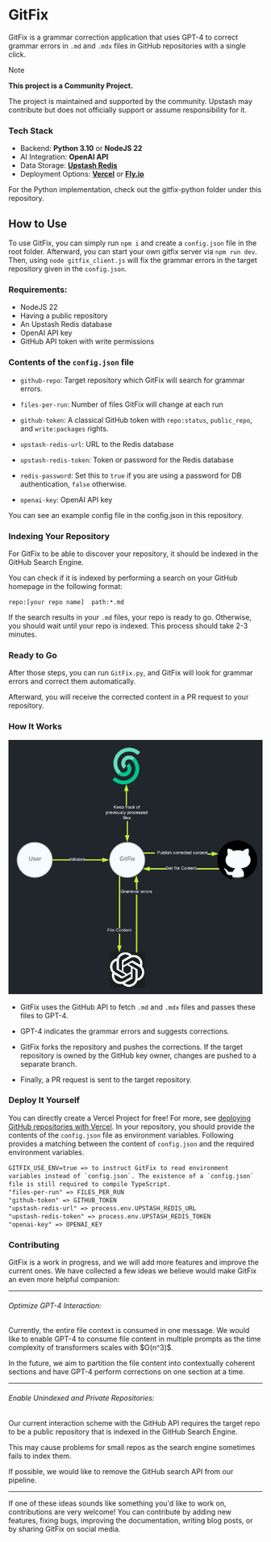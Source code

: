 # GitFix

GitFix is a grammar correction application that uses GPT-4 to correct grammar errors in `.md` and `.mdx` files in GitHub repositories with a single click.

> [!NOTE]  
> **This project is a Community Project.**
>
> The project is maintained and supported by the community. Upstash may contribute but does not officially support or assume responsibility for it.

### Tech Stack

- Backend: **Python 3.10** or **NodeJS 22**
- AI Integration: **OpenAI API**
- Data Storage: **[Upstash Redis](https://upstash.com/docs/redis/overall/getstarted)**
- Deployment Options: **[Vercel](https://vercel.com)** or **[Fly.io](https://fly.io)**

For the Python implementation, check out the gitfix-python folder under this repository.

## How to Use
To use GitFix, you can simply run `npm i` and create a `config.json` file in the root folder. 
Afterward, you can start your own gitfix server via `npm run dev`.
Then, using `node gitfix_client.js` will fix the grammar errors in the target repository given in the `config.json`.

### Requirements:

- NodeJS 22
- Having a public repository
- An Upstash Redis database
- OpenAI API key
- GitHub API token with write permissions

### Contents of the `config.json` file

- `github-repo`: Target repository which GitFix will search for grammar errors.

- `files-per-run`: Number of files GitFix will change at each run 

- `github-token`: A classical GitHub token with `repo:status`, `public_repo`, and `write:packages` rights.

- `upstash-redis-url`: URL to the Redis database

- `upstash-redis-token`: Token or password for the Redis database

- `redis-password`: Set this to `true` if you are using a password for DB authentication, `false` otherwise.

- `openai-key`: OpenAI API key

You can see an example config file in the config.json in this repository.

### Indexing Your Repository

For GitFix to be able to discover your repository, it should be indexed in the GitHub Search Engine. 

You can check if it is indexed by performing a search on your GitHub homepage in the following format:

```
repo:[your repo name]  path:*.md
```

If the search results in your `.md` files, your repo is ready to go. Otherwise, you should wait until your repo is indexed. This process should take 2-3 minutes.

### Ready to Go

After those steps, you can run `GitFix.py`, and GitFix will look for grammar errors and correct them automatically. 

Afterward, you will receive the corrected content in a PR request to your repository.

### How It Works

<img src="./static/interaction_diagram.png" width="700">

- GitFix uses the GitHub API to fetch `.md` and `.mdx` files and passes these files to GPT-4.

- GPT-4 indicates the grammar errors and suggests corrections.

- GitFix forks the repository and pushes the corrections. If the target repository is owned by the GitHub key owner, changes are pushed to a separate branch.

- Finally, a PR request is sent to the target repository.

### Deploy It Yourself

You can directly create a Vercel Project for free! For more, see [deploying GitHub repositories with Vercel](https://vercel.com/docs/deployments/git).
In your repository, you should provide the contents of the `config.json` file as environment variables.
Following provides a matching between the content of `config.json` and the required environment variables.

```
GITFIX_USE_ENV=true => to instruct GitFix to read environment variables instead of `config.json`. The existence of a `config.json` file is still required to compile TypeScript.
"files-per-run" => FILES_PER_RUN
"github-token" => GITHUB_TOKEN
"upstash-redis-url" => process.env.UPSTASH_REDIS_URL
"upstash-redis-token" => process.env.UPSTASH_REDIS_TOKEN
"openai-key" => OPENAI_KEY
```

### Contributing

GitFix is a work in progress, and we will add more features and improve the current ones. We have collected a few ideas we believe would make GitFix an even more helpful companion:

---

###### Optimize GPT-4 Interaction:

Currently, the entire file context is consumed in one message. We would like to enable GPT-4 to consume file content in multiple prompts as the time complexity of transformers scales with \$O(n^3)$. 

In the future, we aim to partition the file content into contextually coherent sections and have GPT-4 perform corrections on one section at a time.

---

###### Enable Unindexed and Private Repositories:

Our current interaction scheme with the GitHub API requires the target repo to be a public repository that is indexed in the GitHub Search Engine. 

This may cause problems for small repos as the search engine sometimes fails to index them.

If possible, we would like to remove the GitHub search API from our pipeline.


---

If one of these ideas sounds like something you'd like to work on, contributions are very welcome! You can contribute by adding new features, fixing bugs, improving the documentation, writing blog posts, or by sharing GitFix on social media.